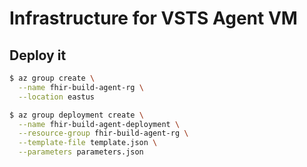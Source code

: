 # Infrastructure for VSTS Agent VM

## Deploy it

```sh
$ az group create \
  --name fhir-build-agent-rg \
  --location eastus

$ az group deployment create \
  --name fhir-build-agent-deployment \
  --resource-group fhir-build-agent-rg \
  --template-file template.json \
  --parameters parameters.json
```


